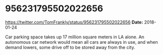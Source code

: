 # 956231795502022656
https://twitter.com/TomFrankly/status/956231795502022656
**Date:** 2018-01-24

Car parking space takes up 17 million square meters in LA alone. An autonomous car network would mean all cars are always in use, and when demand lowers, some drive off to be stored away from the city.
